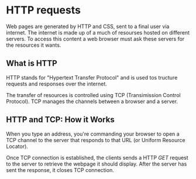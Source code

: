 # HTTP requests

Web pages are generated by HTTP and CSS, sent to a final user via internet. The internet is made up of a much of resourses hosted on different servers. To access this content a web browser must ask these servers for the resources it wants.

## What is HTTP

HTTP stands for "Hypertext Transfer Protocol" and is used tos tructure requests and responses over the internet.

The transfer of resources is controlled using TCP (Transimission Control Protocol). TCP manages the channels between a browser and a server.

## HTTP and TCP: How it Works

When you type an address, you're commanding your browser to open a TCP channel to the server that responds to that URL (or Uniform Resource Locator).

Once TCP connection is established, the clients sends a HTTP _GET_ request to the server to retrieve the webpage it should display. After the server has sent the response, it closes TCP connection.
